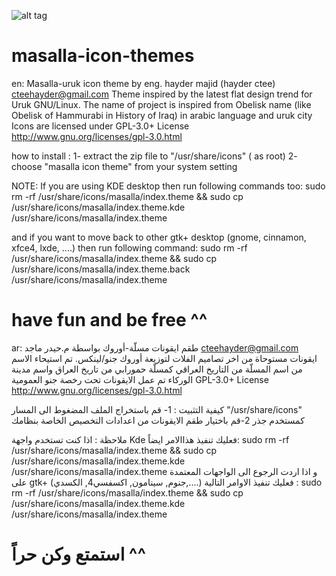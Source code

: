 ![alt tag](https://github.com/hayderctee/masalla-icon-theme/blob/master/masalla_b.png "Masalla Icon Theme")

masalla-icon-themes
=================
en:
Masalla-uruk icon theme by eng. hayder majid (hayder ctee) <cteehayder@gmail.com>
Theme inspired by the latest flat design trend for Uruk GNU/Linux.
The name of project  is inspired from Obelisk name (like Obelisk of Hammurabi in History of Iraq) in arabic language and uruk city
Icons are licensed under GPL-3.0+ License <http://www.gnu.org/licenses/gpl-3.0.html> 


how to install :
1- extract the zip file to "/usr/share/icons" ( as root)
2- choose "masalla icon theme" from your system setting

NOTE:  If you are using KDE desktop then run following commands too:
sudo rm -rf /usr/share/icons/masalla/index.theme && sudo cp /usr/share/icons/masalla/index.theme.kde /usr/share/icons/masalla/index.theme

and if you want to move back to other gtk+ desktop (gnome, cinnamon, xfce4, lxde, ....) then run following command:
sudo rm -rf /usr/share/icons/masalla/index.theme && sudo cp /usr/share/icons/masalla/index.theme.back /usr/share/icons/masalla/index.theme

have fun and be free ^^
====================================================================================================================================================
ar:
طقم ايقونات مسلّة-أوروك بواسطة م.حيدر ماجد  <cteehayder@gmail.com>
ايقونات مستوحاة من اخر تصاميم الفلات لتوزيعة أوروك جنو/لينكس.
تم استيحاء الاسم من اسم المسلّة من التاريخ العراقي كمسلّة حمورابي من تاريخ العراق واسم مدينة الوركاء
تم عمل الايقونات تحت رخصة جنو العمومية
  GPL-3.0+ License <http://www.gnu.org/licenses/gpl-3.0.html>


كيفية التثبيت :
1- قم باستخراج الملف المضغوط الى المسار "/usr/share/icons" كمستخدم جذر
2-قم باختيار طقم الايقونات من اعدادات التخصيص الخاصة بنظامك 

ملاحظة : اذا كنت تستخدم واجهة Kde فعليك تنفيذ هذاالامر ايضاً:
sudo rm -rf /usr/share/icons/masalla/index.theme && sudo cp /usr/share/icons/masalla/index.theme.kde /usr/share/icons/masalla/index.theme
و اذا اردت الرجوع الى الواجهات المعتمدة على gtk+ (جنوم, سينامون, اكسفسي4, الكسدي,....) فعليك تنفيذ الاوامر التالية :
sudo rm -rf /usr/share/icons/masalla/index.theme && sudo cp /usr/share/icons/masalla/index.theme.kde /usr/share/icons/masalla/index.theme

استمتع وكن حراً ^^
====================================================================================================================================================

